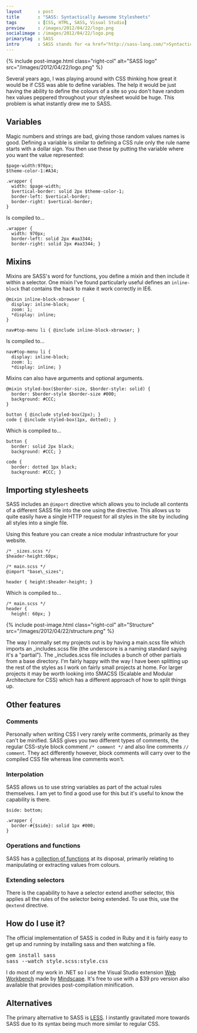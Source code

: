 ```yaml
---
layout      : post
title       : "SASS: Syntactically Awesome Stylesheets"
tags        : [CSS, HTML, SASS, Visual Studio]
preview     : /images/2012/04/22/logo.png
socialimage : /images/2012/04/22/logo.png
primarytag  : SASS
intro       : SASS stands for <a href="http://sass-lang.com/">Syntactically Awesome Stylesheets</a>, yes, I'm quite a fan of the name. It provides us with a much simpler and more elegant way of defining CSS, allowing the creation of more modular and manageable stylesheets. SASS has two flavours; SASS-style and SCSS-style, the basic difference being that SASS-style uses indentation to separate code-blocks instead of curly braces. The examples used in this post will be using the SCSS-style.
---
```


{% include post-image.html class="right-col" alt="SASS logo" src="/images/2012/04/22/logo.png" %}

Several years ago, I was playing around with CSS thinking how great it would be if CSS was able to define variables. The help it would be just having the ability to define the colours of a site so you don't have random hex values peppered throughout your stylesheet would be huge. This problem is what instantly drew me to SASS.

<div class="clear"><!----></div>



## Variables

Magic numbers and strings are bad, giving those random values names is good. Defining a variable is similar to defining a CSS rule only the rule name starts with a dollar sign. You then use these by putting the variable where you want the value represented:

<!--prettify lang=css-->
    $page-width:970px;
    $theme-color-1:#A34;

    .wrapper {
      width: $page-width;
      $vertical-border: solid 2px $theme-color-1;
      border-left: $vertical-border;
      border-right: $vertical-border;
    }

Is compiled to...

<!--prettify lang=css-->
    .wrapper {
      width: 970px;
      border-left: solid 2px #aa3344;
      border-right: solid 2px #aa3344; }



## Mixins

Mixins are SASS's word for functions, you define a mixin and then include it within a selector. One mixin I've found particularly useful defines an `inline-block` that contains the hack to make it work correctly in IE6.

<!--prettify lang=css-->
    @mixin inline-block-xbrowser {
      display: inline-block;
      zoom: 1;
      *display: inline;
    }

    nav#top-menu li { @include inline-block-xbrowser; }

Is compiled to...

<!--prettify lang=css-->
    nav#top-menu li {
      display: inline-block;
      zoom: 1;
      *display: inline; }

Mixins can also have arguments and optional arguments.

<!--prettify lang=css-->
    @mixin styled-box($border-size, $border-style: solid) {
      border: $border-style $border-size #000;
      background: #CCC;
    }

    button { @include styled-box(2px); }
    code { @include styled-box(1px, dotted); }

Which is compiled to...

<!--prettify lang=css-->
    button {
      border: solid 2px black;
      background: #CCC; }

    code {
      border: dotted 1px black;
      background: #CCC; }



## Importing stylesheets

SASS includes an `@import` directive which allows you to include all contents of a different SASS file into the one using the directive. This allows us to quite easily have a single HTTP request for all styles in the site by including all styles into a single file.

Using this feature you can create a nice modular infrastructure for your website.

<!--prettify lang=css-->
    /* _sizes.scss */
    $header-height:60px;

    /* main.scss */
    @import "base\_sizes";

    header { height:$header-height; }

Which is compiled to...

<!--prettify lang=css-->
    /* main.scss */
    header {
      height: 60px; }

{% include post-image.html class="right-col" alt="Structure" src="/images/2012/04/22/structure.png" %}

The way I normally set my projects out is by having a main.scss file which imports an _includes.scss file (the underscore is a naming standard saying it's a "partial"). The _includes.scss file includes a bunch of other partials from a base directory. I'm fairly happy with the way I have been splitting up the rest of the styles as I work on fairly small projects at home. For larger projects it may be worth looking into SMACSS (Scalable and Modular Architecture for CSS) which has a different approach of how to split things up.



## Other features

### Comments

Personally when writing CSS I very rarely write comments, primarily as they can't be minified. SASS gives you two different types of comments, the regular CSS-style block comment `/* comment */` and also line comments `// comment`. They act differently however, block comments will carry over to the compiled CSS file whereas line comments won't.

### Interpolation

SASS allows us to use string variables as part of the actual rules themselves. I am yet to find a good use for this but it's useful to know the capability is there.

<div class="clear"><!----></div>

<!--prettify lang=css-->
    $side: bottom;

    .wrapper {
      border-#{$side}: solid 1px #000;
    }

### Operations and functions

SASS has a [collection of functions][2] at its disposal, primarily relating to manipulating or extracting values from colours.

### Extending selectors

There is the capability to have a selector extend another selector, this applies all the rules of the selector being extended. To use this, use the `@extend` directive.



## How do I use it?

The official implementation of SASS is coded in Ruby and it is fairly easy to get up and running by installing sass and then watching a file.

<pre><kbd>gem install sass
sass --watch style.scss:style.css</kbd></pre>

I do most of my work in .NET so I use the Visual Studio extension [Web Workbench][3] made by [Mindscape][4]. It's free to use with a $39 pro version also available that provides post-compilation minification.



## Alternatives

The primary alternative to SASS is [LESS][5]. I instantly gravitated more towards SASS due to its syntax being much more similar to regular CSS.



[2]: http://sass-lang.com/docs/yardoc/Sass/Script/Functions.html
[3]: http://www.mindscapehq.com/products/web-workbench
[4]: http://www.mindscapehq.com/
[5]: http://lesscss.org/
